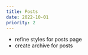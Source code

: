 ```yaml
---
title: Posts 
date: 2022-10-01
priority: 2
---
```

 * refine styles for posts page
 * create archive for posts
